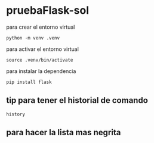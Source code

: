 # pruebaFlask-sol

para crear el entorno virtual

```
python -m venv .venv
```

para activar el entorno virtual

```
source .venv/bin/activate
```

para instalar la dependencia

```
pip install flask
```

## tip para tener el historial de comando

```
history
```

## para hacer la lista mas **negrita**
